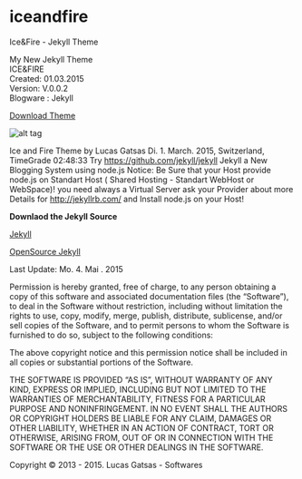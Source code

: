 # iceandfire
Ice&amp;Fire - Jekyll Theme 

My New Jekyll Theme <br>
ICE&FIRE <br>
Created: 01.03.2015 <br>
Version: V.0.0.2 <br>
Blogware : Jekyll <br>




[Download Theme](https://github.com/SpaceG/iceandfire/) 


![alt tag](https://spaceg.github.io/img/iceandfire.png)


Ice and Fire Theme by Lucas Gatsas Di. 1. March. 2015, Switzerland, TimeGrade 02:48:33
Try  https://github.com/jekyll/jekyll Jekyll a New Blogging System using node.js 
Notice: Be Sure that your Host provide node.js on Standart Host ( Shared Hosting - Standart WebHost or WebSpace)! you need always a Virtual Server ask your Provider about more Details for http://jekyllrb.com/ and Install node.js on your Host!

<strong> Downlaod the Jekyll Source </strong> 

[Jekyll](http://jekyllrb.com/) 

[OpenSource Jekyll](https://github.com/jekyll/jekyll) 



Last Update: Mo. 4. Mai . 2015 



Permission is hereby granted, free of charge, to any person obtaining a copy of this software and associated documentation files (the “Software”), to deal in the Software without restriction, including without limitation the rights to use, copy, modify, merge, publish, distribute, sublicense, and/or sell copies of the Software, and to permit persons to whom the Software is furnished to do so, subject to the following conditions:

The above copyright notice and this permission notice shall be included in all copies or substantial portions of the Software.

THE SOFTWARE IS PROVIDED “AS IS”, WITHOUT WARRANTY OF ANY KIND, EXPRESS OR IMPLIED, INCLUDING BUT NOT LIMITED TO THE WARRANTIES OF MERCHANTABILITY, FITNESS FOR A PARTICULAR PURPOSE AND NONINFRINGEMENT. IN NO EVENT SHALL THE AUTHORS OR COPYRIGHT HOLDERS BE LIABLE FOR ANY CLAIM, DAMAGES OR OTHER LIABILITY, WHETHER IN AN ACTION OF CONTRACT, TORT OR OTHERWISE, ARISING FROM, OUT OF OR IN CONNECTION WITH THE SOFTWARE OR THE USE OR OTHER DEALINGS IN THE SOFTWARE.

Copyright © 2013 - 2015. Lucas Gatsas - Softwares
